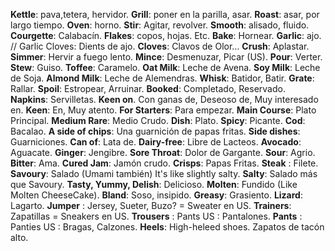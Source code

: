 **Kettle**: pava,tetera, hervidor.
**Grill**: poner en la parilla, asar.
**Roast**: asar, por largo tiempo.
**Oven**: horno.
**Stir**: Agitar, revolver.
**Smooth**: alisado, fluido.
**Courgette**: Calabacín.
**Flakes**: copos, hojas. Etc.
**Bake**: Hornear.
**Garlic**: ajo. // Garlic Cloves: Dients de ajo.
**Cloves**: Clavos de Olor...
**Crush**: Aplastar.
**Simmer**: Hervir a fuego lento.
**Mince**: Desmenuzar, Picar (US).
**Pour**: Verter.
**Stew**: Guiso.
**Toffee**: Caramelo.
**Oat Milk**: Leche de Avena.
**Soy Milk**: Leche de Soja.
**Almond Milk**: Leche de Alemendras.
**Whisk**: Batidor, Batir.
**Grate**: Rallar.
**Spoil**: Estropear, Arruinar.
**Booked**: Completado, Reservado.
**Napkins**: Servilletas.
**Keen on**. Con ganas de, Deseoso de, Muy interesado en.
**Keen**: En, Muy atento.
**For Starters**: Para empezar.
**Main Course**: Plato Principal.
**Medium Rare**: Medio Crudo.
**Dish**: Plato.
**Spicy**: Picante.
**Cod**: Bacalao.
**A side of chips**: Una guarnición de papas fritas.
**Side dishes**: Guarniciones.
**Can of**: Lata de.
**Dairy-free**: Libre de Lacteos.
**Avocado**: Aguacate.
**Ginger**: Jengibre.
**Sore Throat**: Dolor de Gargante.
**Sour**: Agrio.
**Bitter**: Ama.
**Cured Jam**: Jamón crudo.
**Crisps**: Papas Fritas.
**Steak** : Filete.
**Savoury**: Salado (Umami también) It's like slightly salty.
**Salty**: Salado más que Savoury.
**Tasty, Yummy, Delish**: Delicioso.
**Molten**: Fundido (Like Molten CheeseCake).
**Bland**: Soso, insipido.
**Greasy**: Grasiento.
**Lizard**: Lagarto.
**Jumper** : Jersey, Sueter, Buzo? = Sweater en US.
**Trainers**: Zapatillas = Sneakers en US.
**Trousers** : Pants US : Pantalones.
**Pants** : Panties US : Bragas, Calzones.
**Heels**: High-heleed shoes. Zapatos de tacón alto.